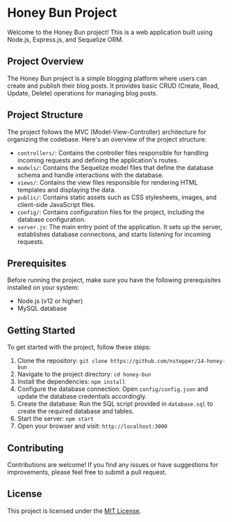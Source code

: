 # Honey Bun Project

Welcome to the Honey Bun project! This is a web application built using Node.js, Express.js, and Sequelize ORM.

## Project Overview

The Honey Bun project is a simple blogging platform where users can create and publish their blog posts. It provides basic CRUD (Create, Read, Update, Delete) operations for managing blog posts.

## Project Structure

The project follows the MVC (Model-View-Controller) architecture for organizing the codebase. Here's an overview of the project structure:

- `controllers/`: Contains the controller files responsible for handling incoming requests and defining the application's routes.
- `models/`: Contains the Sequelize model files that define the database schema and handle interactions with the database.
- `views/`: Contains the view files responsible for rendering HTML templates and displaying the data.
- `public/`: Contains static assets such as CSS stylesheets, images, and client-side JavaScript files.
- `config/`: Contains configuration files for the project, including the database configuration.
- `server.js`: The main entry point of the application. It sets up the server, establishes database connections, and starts listening for incoming requests.

## Prerequisites

Before running the project, make sure you have the following prerequisites installed on your system:

- Node.js (v12 or higher)
- MySQL database

## Getting Started

To get started with the project, follow these steps:

1. Clone the repository: `git clone https://github.com/nstepper/14-honey-bun`
2. Navigate to the project directory: `cd honey-bun`
3. Install the dependencies: `npm install`
4. Configure the database connection: Open `config/config.json` and update the database credentials accordingly.
5. Create the database: Run the SQL script provided in `database.sql` to create the required database and tables.
6. Start the server: `npm start`
7. Open your browser and visit: `http://localhost:3000`

## Contributing

Contributions are welcome! If you find any issues or have suggestions for improvements, please feel free to submit a pull request.

## License

This project is licensed under the [MIT License](LICENSE).


